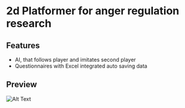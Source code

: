 # 2d Platformer for anger regulation research
## Features
   - AI, that follows player and imitates second player
   - Questionnaires with Excel integrated auto saving data
## Preview
![Alt Text](preview.gif)